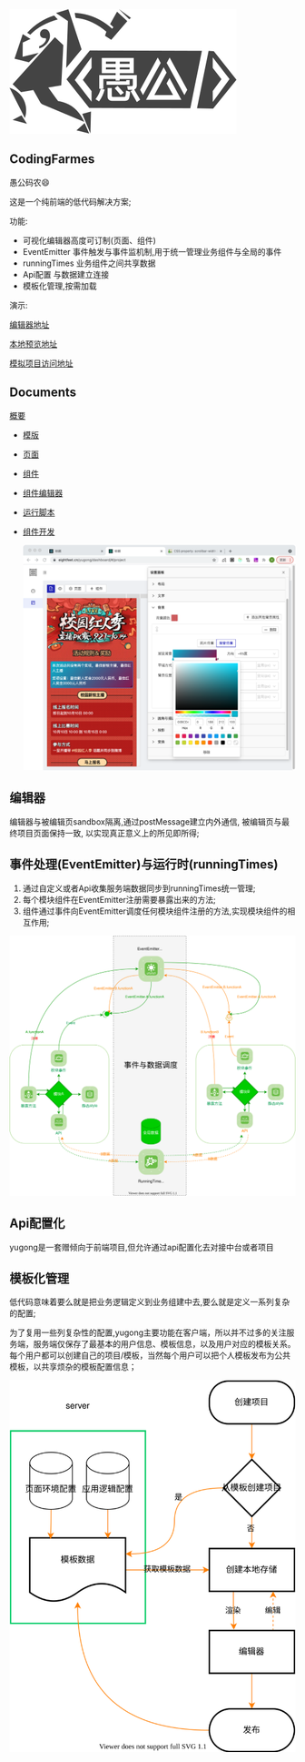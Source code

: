 ![Minion](./public/images/flow/logo.svg)

## CodingFarmes
愚公码农😄

这是一个纯前端的低代码解决方案;

功能:

- 可视化编辑器高度可订制(页面、组件)
- EventEmitter 事件触发与事件监机制,用于统一管理业务组件与全局的事件
- runningTimes 业务组件之间共享数据
- Api配置 与数据建立连接
- 模板化管理,按需加载

演示:

  [编辑器地址](https://www.eightfeet.cn/yugong/dashboard/#/project) 
  
  [本地预览地址](https://www.eightfeet.cn/yugong/)

  [模拟项目访问地址](https://www.eightfeet.cn/yugong/?tpl=82)

## Documents

[概要](./documents/introduce/README.md)

+ [模版](./documents/template/README.md)

+ [页面](./documents/page/README.md)

+ [组件](./documents/component/README.md)

+ [组件编辑器](./documents/moduleBoard/README.md)

+ [运行脚本](./documents/script/README.md)

+ [组件开发](./documents/component/README.md)
  
  ![Minion](./documents/introduce/dashboard.png)

## 编辑器

编辑器与被编辑页sandbox隔离,通过postMessage建立内外通信, 被编辑页与最终项目页面保持一致, 以实现真正意义上的所见即所得;

## 事件处理(EventEmitter)与运行时(runningTimes)

1. 通过自定义或者Api收集服务端数据同步到runningTimes统一管理;
2. 每个模块组件在EventEmitter注册需要暴露出来的方法;
3. 组件通过事件向EventEmitter调度任何模块组件注册的方法,实现模块组件的相互作用;

![Minion](./public/images/flow/core.drawio.svg)

## Api配置化

yugong是一套赠倾向于前端项目,但允许通过api配置化去对接中台或者项目

## 模板化管理

低代码意味着要么就是把业务逻辑定义到业务组建中去,要么就是定义一系列复杂的配置;

为了复用一些列复杂性的配置,yugong主要功能在客户端，所以并不过多的关注服务端，服务端仅保存了最基本的用户信息、模板信息，以及用户对应的模板关系。每个用户都可以创建自己的项目/模板，当然每个用户可以把个人模板发布为公共模板，以共享烦杂的模板配置信息；

![Minion](./public/images/flow/template.drawio.svg)

